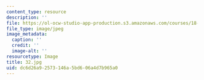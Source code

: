 ```yaml
---
content_type: resource
description: ''
file: https://ol-ocw-studio-app-production.s3.amazonaws.com/courses/18-03-differential-equations-spring-2010/dc6d26a92573146a5bd606a4d7b965a0_32.jpg
file_type: image/jpeg
image_metadata:
  caption: ''
  credit: ''
  image-alt: ''
resourcetype: Image
title: 32.jpg
uid: dc6d26a9-2573-146a-5bd6-06a4d7b965a0
---
```

